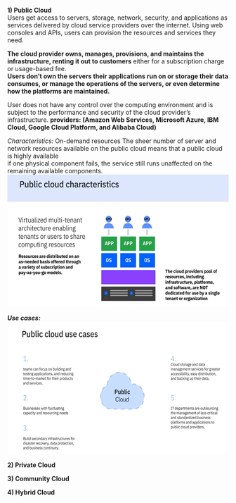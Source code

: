 **1) Public Cloud**  
Users get access to servers, storage, network, security, and applications as services delivered by cloud service providers over the internet. 
Using web consoles and APIs, users can provision the resources and services they need.  

**The cloud provider owns, manages, provisions, and maintains the infrastructure, renting it out to customers** either for a subscription charge or usage-based fee.  
**Users don’t own the servers their applications run on or storage their data consumes, or manage the operations of the servers, or even determine how the platforms are maintained.**

User does not have any control over the computing environment and is subject to the performance and security of the cloud provider’s infrastructure.
**providers: (Amazon Web Services, Microsoft Azure, IBM Cloud, Google Cloud Platform, and Alibaba Cloud)**

*Characteristics:*
On-demand resources
The sheer number of server and network resources available on the public cloud means that a public cloud is highly available  
if one physical component fails, the service still runs unaffected on the remaining available components.
<img src="Images/Screenshot%202025-02-16%20162955.png" height = 300>

***Use cases:***
<img src="Images/Screenshot%202025-02-16%20164420.png" height = 300>

**2) Private Cloud**  


**3) Community Cloud**  


**4) Hybrid Cloud**  

